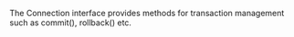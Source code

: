 The Connection interface provides methods for transaction management
such as commit(), rollback() etc.